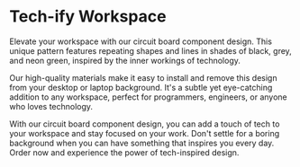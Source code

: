<!--font:Montserrat-->

# Tech-ify Workspace

Elevate your workspace with our circuit board component design. This unique pattern features repeating shapes and lines in shades of black, grey, and neon green, inspired by the inner workings of technology.

Our high-quality materials make it easy to install and remove this design from your desktop or laptop background. It's a subtle yet eye-catching addition to any workspace, perfect for programmers, engineers, or anyone who loves technology.

With our circuit board component design, you can add a touch of tech to your workspace and stay focused on your work. Don't settle for a boring background when you can have something that inspires you every day. Order now and experience the power of tech-inspired design.

<!--

Write me markdown content of website with wallpaper:

"A wallpaper with a repeating pattern of circuit board components, in shades of black, grey, and neon green."

The header of the page should not be copy of the text but rather a real content of the website which is using this wallpaper.


---


# Tech-inspired Wallpaper for Your Desktop

Add a touch of tech to your workspace with our circuit board wallpaper. This unique design features repeating patterns of circuit board components in shades of black, grey, and neon green. Whether you're a programmer, engineer, or just a fan of technology, this wallpaper is sure to inspire creativity and productivity.

Our wallpaper is made from high-quality materials that are easy to install and remove. It's perfect for adding a pop of color and personality to your desktop or laptop background. Plus, it's a great conversation starter for anyone who sees it!

Order now and elevate your workspace with our tech-inspired wallpaper.


---


Heading should not include word "wallpaper". The website should not be about the wallpaper itself, wallpaper is just a related background, rewrite whole content.


---


# Elevate Your Tech Workspace with Circuit Board Components

If you're looking to add a touch of tech to your workspace, our circuit board component design is the perfect solution. This unique pattern features repeating shapes and lines inspired by the inner workings of technology. The shades of black, grey, and neon green create a modern and sleek look that's sure to inspire creativity and productivity.

Our high-quality materials make it easy to install and remove this design from your desktop or laptop background. It's a subtle yet eye-catching addition to any workspace, and a great conversation starter for anyone who sees it.

Whether you're a programmer, engineer, or just a fan of technology, our circuit board component design will elevate your workspace and help you stay focused on your work. Order now and experience the power of tech-inspired design.


---


Heading is too long, rewrite whole content.


---


# Elevate Your Workspace with Tech-Inspired Design

Looking to add a touch of tech to your workspace? Our circuit board component design is the perfect solution. Inspired by the inner workings of technology, this unique pattern features repeating shapes and lines in shades of black, grey, and neon green.

Our high-quality materials make it easy to install and remove this design from your desktop or laptop background. It's a subtle yet eye-catching addition to any workspace, and a great conversation starter for anyone who sees it.

Whether you're a programmer, engineer, or just a fan of technology, our circuit board component design will elevate your workspace and help you stay focused on your work. So why settle for a boring background when you can have something that inspires you every day? Order now and experience the power of tech-inspired design.


---


Heading is too long, rewrite whole content.


---


# Add a Tech Touch to Your Workspace with Circuit Board Components

Elevate your workspace with our circuit board component design. This unique pattern features repeating shapes and lines in shades of black, grey, and neon green, inspired by the inner workings of technology.

Our high-quality materials make it easy to install and remove this design from your desktop or laptop background. It's a subtle yet eye-catching addition to any workspace, perfect for programmers, engineers, or anyone who loves technology.

With our circuit board component design, you can add a touch of tech to your workspace and stay focused on your work. Don't settle for a boring background when you can have something that inspires you every day. Order now and experience the power of tech-inspired design.


---


Write me a Google font which is best fitting for the website.

Pick from the list:
- Lato
- Dancing Script
- Exo 2
- IBM Plex Sans
- Roboto
- Montserrat
- Open Sans
- Great Vibes
- Futura
- Orbitron
- Raleway
- Poppins
- Playfair Display
- Alegreya
- Barlow Condensed
- Inter
- Lobster


Write just the font name nothing else.


---


Montserrat

-->

